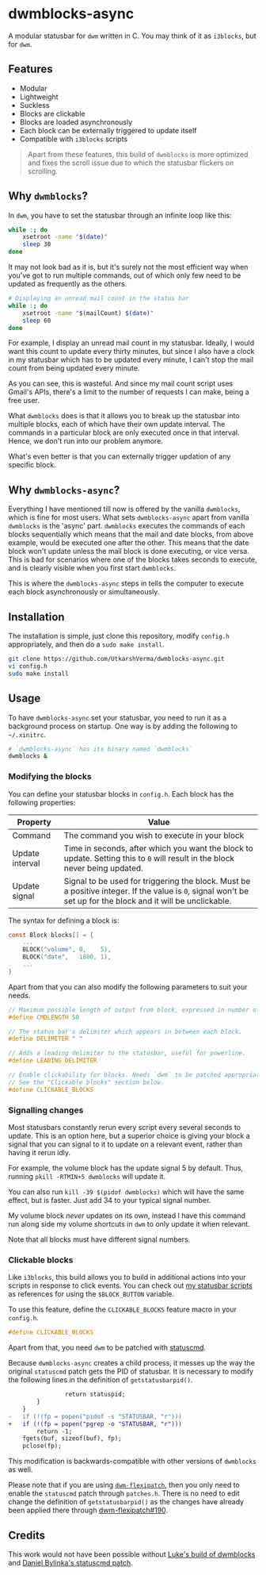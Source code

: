 # dwmblocks-async
A modular statusbar for `dwm` written in C. You may think of it as `i3blocks`, but for `dwm`.

## Features
- Modular
- Lightweight
- Suckless
- Blocks are clickable
- Blocks are loaded asynchronously
- Each block can be externally triggered to update itself
- Compatible with `i3blocks` scripts

> Apart from these features, this build of `dwmblocks` is more optimized and fixes the scroll issue due to which the statusbar flickers on scrolling.

## Why `dwmblocks`?
In `dwm`, you have to set the statusbar through an infinite loop like this:

```sh
while :; do
    xsetroot -name "$(date)"
    sleep 30
done
```

It may not look bad as it is, but it's surely not the most efficient way when you've got to run multiple commands, out of which only few need to be updated as frequently as the others. 

```sh
# Displaying an unread mail count in the status bar
while :; do
    xsetroot -name "$(mailCount) $(date)"
    sleep 60
done
```

For example, I display an unread mail count in my statusbar. Ideally, I would want this count to update every thirty minutes, but since I also have a clock in my statusbar which has to be updated every minute, I can't stop the mail count from being updated every minute.

As you can see, this is wasteful. And since my mail count script uses Gmail's APIs, there's a limit to the number of requests I can make, being a free user.  

What `dwmblocks` does is that it allows you to break up the statusbar into multiple blocks, each of which have their own update interval. The commands in a particular block are only executed once in that interval. Hence, we don't run into our problem anymore.

What's even better is that you can externally trigger updation of any specific block.


## Why `dwmblocks-async`?
Everything I have mentioned till now is offered by the vanilla `dwmblocks`, which is fine for most users. What sets `dwmblocks-async` apart from vanilla `dwmblocks` is the 'async' part. `dwmblocks` executes the commands of each blocks sequentially which means that the mail and date blocks, from above example, would be executed one after the other. This means that the date block won't update unless the mail block is done executing, or vice versa. This is bad for scenarios where one of the blocks takes seconds to execute, and is clearly visible when you first start `dwmblocks`.

This is where the `dwmblocks-async` steps in tells the computer to execute each block asynchronously or simultaneously.


## Installation
The installation is simple, just clone this repository, modify `config.h` appropriately, and then do a `sudo make install`.

```sh
git clone https://github.com/UtkarshVerma/dwmblocks-async.git
vi config.h
sudo make install
```


## Usage
To have `dwmblocks-async` set your statusbar, you need to run it as a background process on startup. One way is by adding the following to `~/.xinitrc`.

```sh
# `dwmblocks-async` has its binary named `dwmblocks`
dwmblocks &
```

### Modifying the blocks
You can define your statusbar blocks in `config.h`. Each block has the following properties:

Property|Value
-|-
Command | The command you wish to execute in your block
Update interval | Time in seconds, after which you want the block to update. Setting this to `0` will result in the block never being updated.
Update signal | Signal to be used for triggering the block. Must be a positive integer. If the value is `0`, signal won't be set up for the block and it will be unclickable.

The syntax for defining a block is:
```c
const Block blocks[] = {
    ...
    BLOCK("volume", 0,    5),
    BLOCK("date",   1800, 1),
    ...
}
```

Apart from that you can also modify the following parameters to suit your needs.
```c
// Maximum possible length of output from block, expressed in number of characters.
#define CMDLENGTH 50

// The status bar's delimiter which appears in between each block.
#define DELIMITER " "

// Adds a leading delimiter to the statusbar, useful for powerline.
#define LEADING_DELIMITER

// Enable clickability for blocks. Needs `dwm` to be patched appropriately.
// See the "Clickable blocks" section below.
#define CLICKABLE_BLOCKS
```

### Signalling changes
Most statusbars constantly rerun every script every several seconds to update. This is an option here, but a superior choice is giving your block a signal that you can signal to it to update on a relevant event, rather than having it rerun idly.

For example, the volume block has the update signal 5 by default.  Thus, running `pkill -RTMIN+5 dwmblocks` will update it.

You can also run `kill -39 $(pidof dwmblocks)` which will have the same effect, but is faster. Just add 34 to your typical signal number.

My volume block *never* updates on its own, instead I have this command run along side my volume shortcuts in `dwm` to only update it when relevant.

Note that all blocks must have different signal numbers.

### Clickable blocks
Like `i3blocks`, this build allows you to build in additional actions into your scripts in response to click events. You can check out [my statusbar scripts](https://github.com/UtkarshVerma/dotfiles/tree/main/.local/bin/statusbar) as references for using the `$BLOCK_BUTTON` variable.

To use this feature, define the `CLICKABLE_BLOCKS` feature macro in your `config.h`.
```c
#define CLICKABLE_BLOCKS
```

Apart from that, you need `dwm` to be patched with [statuscmd](https://dwm.suckless.org/patches/statuscmd/).

Because `dwmblocks-async` creates a child process, it messes up the way the original `statuscmd` patch gets the PID of statusbar. It is necessary to modify the following lines in the definition of `getstatusbarpid()`.

```diff
				return statuspid;
		}
	}
-	if (!(fp = popen("pidof -s "STATUSBAR, "r")))
+	if (!(fp = popen("pgrep -o "STATUSBAR, "r")))
		return -1;
	fgets(buf, sizeof(buf), fp);
	pclose(fp);
```

This modification is backwards-compatible with other versions of `dwmblocks` as well.

Please note that if you are using [`dwm-flexipatch`](https://github.com/bakkeby/dwm-flexipatch), then you only need to enable the `statuscmd` patch through `patches.h`. There is no need to edit change the definition of `getstatusbarpid()` as the changes have already been applied there through [dwm-flexipatch#190](https://github.com/bakkeby/dwm-flexipatch/pull/190).

## Credits
This work would not have been possible without [Luke's build of dwmblocks](https://github.com/LukeSmithxyz/dwmblocks) and [Daniel Bylinka's statuscmd patch](https://dwm.suckless.org/patches/statuscmd/).
